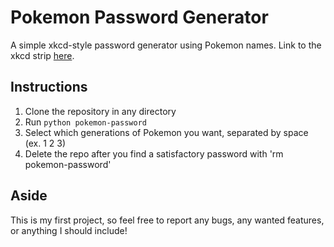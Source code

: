 # Pokemon Password Generator

A simple xkcd-style password generator using Pokemon names.
Link to the xkcd strip [here](https://xkcd.com/936/).

## Instructions

1. Clone the repository in any directory
2. Run `python pokemon-password`
3. Select which generations of Pokemon you want, separated by space (ex. 1 2 3)
4. Delete the repo after you find a satisfactory password with 'rm pokemon-password'

## Aside

This is my first project, so feel free to report any bugs, any wanted features, or anything I should include!
